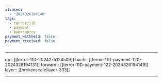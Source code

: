 ```yaml
---
aliases:
  - "2024326194140"
tags:
  - terror/11D
  - payment
  - bankruptcy
payment_withheld: false
payment_received: false
---
```




***

up:: [[terror-11D-2024275124509]]
back:: [[terror-11D-payment-120-2024326194131]]
forward:: [[terror-11D-payment-122-2024326194149]]
layer:: [[brokenscale|layer-333]]

***
